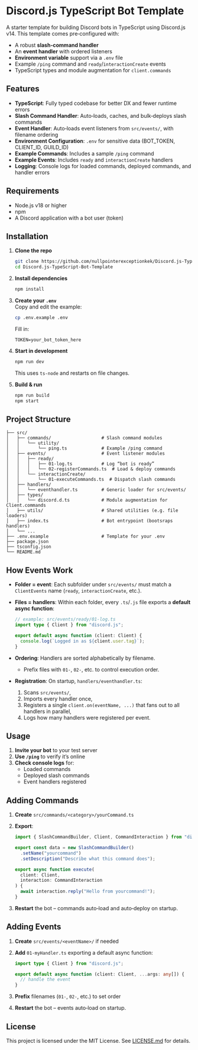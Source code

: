 # Discord.js TypeScript Bot Template

A starter template for building Discord bots in TypeScript using Discord.js v14. This template comes pre‑configured with:

- A robust **slash‑command handler**
- An **event handler** with ordered listeners
- **Environment variable** support via a `.env` file
- Example `/ping` command and `ready`/`interactionCreate` events
- TypeScript types and module augmentation for `client.commands`

## Features

- **TypeScript**: Fully typed codebase for better DX and fewer runtime errors
- **Slash Command Handler**: Auto‑loads, caches, and bulk‑deploys slash commands
- **Event Handler**: Auto‑loads event listeners from `src/events/`, with filename ordering
- **Environment Configuration**: `.env` for sensitive data (BOT_TOKEN, CLIENT_ID, GUILD_ID)
- **Example Commands**: Includes a sample `/ping` command
- **Example Events**: Includes `ready` and `interactionCreate` handlers
- **Logging**: Console logs for loaded commands, deployed commands, and handler errors

## Requirements

- Node.js v18 or higher
- npm
- A Discord application with a bot user (token)

## Installation

1. **Clone the repo**

   ```bash
   git clone https://github.com/nullpointerexceptionkek/Discord.js-TypeScript-Bot-Template
   cd Discord.js-TypeScript-Bot-Template
   ```

2. **Install dependencies**

   ```bash
   npm install
   ```

3. **Create your `.env`**  
   Copy and edit the example:

   ```bash
   cp .env.example .env
   ```

   Fill in:

   ```
   TOKEN=your_bot_token_here
   ```

4. **Start in development**

   ```bash
   npm run dev
   ```

   This uses `ts-node` and restarts on file changes.

5. **Build & run**
   ```bash
   npm run build
   npm start
   ```

## Project Structure

```
├── src/
│   ├── commands/                   # Slash command modules
│   │   └── utility/
│   │       └── ping.ts             # Example /ping command
│   ├── events/                     # Event listener modules
│   │   ├── ready/
│   │   │   ├── 01-log.ts           # Log “bot is ready”
│   │   │   └── 02-registerCommands.ts  # Load & deploy commands
│   │   └── interactionCreate/
│   │       └── 01-executeCommands.ts  # Dispatch slash commands
│   ├── handlers/
│   │   └── eventhandler.ts         # Generic loader for src/events/
│   ├── types/
│   │   └── discord.d.ts            # Module augmentation for Client.commands
│   ├── utils/                      # Shared utilities (e.g. file loaders)
│   ├── index.ts                    # Bot entrypoint (bootsraps handlers)
│   └── ...
├── .env.example                    # Template for your .env
├── package.json
├── tsconfig.json
└── README.md
```

## How Events Work

- **Folder = event**: Each subfolder under `src/events/` must match a `ClientEvents` name (`ready`, `interactionCreate`, etc.).
- **Files = handlers**: Within each folder, every `.ts`/`.js` file exports a **default async function**:

  ```ts
  // example: src/events/ready/01-log.ts
  import type { Client } from "discord.js";

  export default async function (client: Client) {
    console.log(`Logged in as ${client.user.tag}`);
  }
  ```

- **Ordering**: Handlers are sorted alphabetically by filename.
  - Prefix files with `01-`, `02-`, etc. to control execution order.
- **Registration**: On startup, `handlers/eventhandler.ts`:
  1. Scans `src/events/`,
  2. Imports every handler once,
  3. Registers a single `client.on(eventName, ...)` that fans out to all handlers in parallel,
  4. Logs how many handlers were registered per event.

## Usage

1. **Invite your bot** to your test server
2. **Use `/ping`** to verify it’s online
3. **Check console logs** for:
   - Loaded commands
   - Deployed slash commands
   - Event handlers registered

## Adding Commands

1. **Create** `src/commands/<category>/yourCommand.ts`
2. **Export**:

   ```ts
   import { SlashCommandBuilder, Client, CommandInteraction } from "discord.js";

   export const data = new SlashCommandBuilder()
     .setName("yourcommand")
     .setDescription("Describe what this command does");

   export async function execute(
     client: Client,
     interaction: CommandInteraction
   ) {
     await interaction.reply("Hello from yourcommand!");
   }
   ```

3. **Restart** the bot – commands auto‑load and auto‑deploy on startup.

## Adding Events

1. **Create** `src/events/<eventName>/` if needed
2. **Add** `01-myHandler.ts` exporting a default async function:

   ```ts
   import type { Client } from "discord.js";

   export default async function (client: Client, ...args: any[]) {
     // handle the event
   }
   ```

3. **Prefix** filenames (`01-`, `02-`, etc.) to set order
4. **Restart** the bot – events auto‑load on startup.

## License

This project is licensed under the MIT License. See [LICENSE.md](LICENSE.md) for details.
